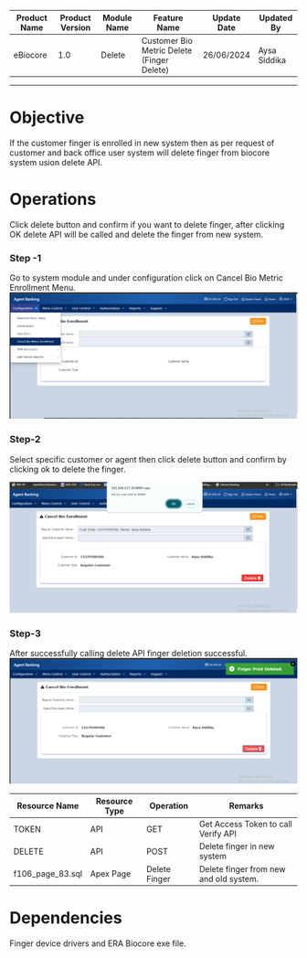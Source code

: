 
| Product Name | Product Version | Module Name | Feature Name | Update Date | Updated By
|---|---|---|---|---|---|
| eBiocore | 1.0 | Delete | Customer Bio Metric Delete (Finger Delete) | 26/06/2024 | Aysa Siddika

***

# Objective
If the customer finger is enrolled in new system then as per request of customer and back office user system will delete finger from biocore system usion delete API.

# Operations
Click delete button and confirm if you want to delete finger, after clicking OK delete API will be called and delete the finger from new system.

### Step -1
Go to system module and under configuration click on Cancel Bio Metric Enrollment Menu.
![Click Enroll Button](images/Delete1.png)
### Step-2
Select specific customer or agent then click delete button and confirm by clicking ok to delete the finger.

![Capture Finger](images/Delete2.png)
### Step-3
After successfully calling delete API finger deletion successful.
![After successfully enrolling customer finger](images/Delete3.png)


| Resource Name | Resource Type | Operation | Remarks | 
|---|---|---|---|
| TOKEN | API | GET | Get Access Token to call Verify API
| DELETE | API | POST | Delete finger in new system
| f106_page_83.sql | Apex Page | Delete Finger | Delete finger from new and old system.

# Dependencies
Finger device drivers and ERA Biocore exe file.
